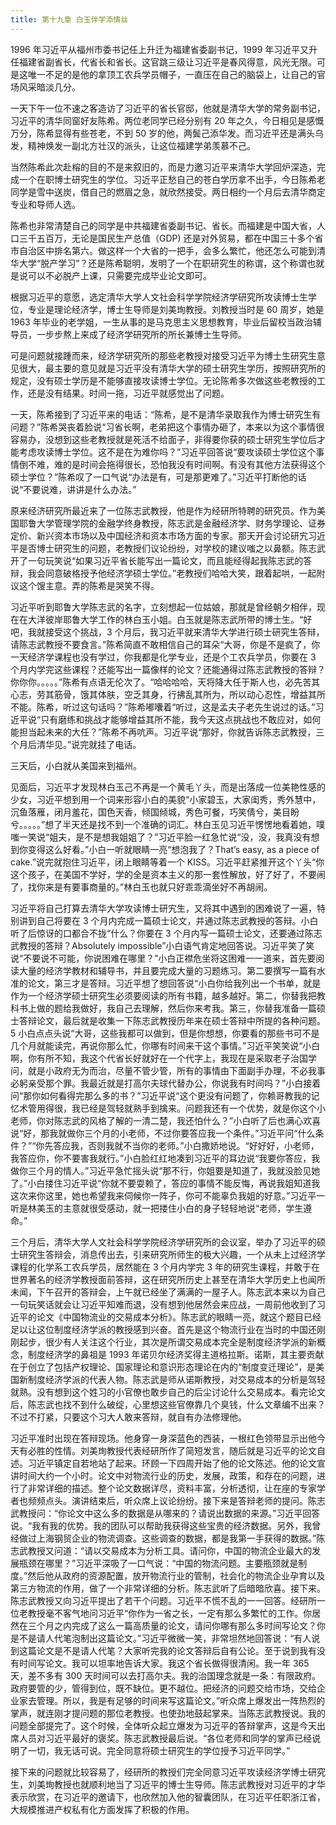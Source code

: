 ```yaml
---
title: 第十九章 白玉伴学添情丝
---
```


1996 年习近平从福州市委书记任上升迁为福建省委副书记，1999 年习近平又升任福建省副省长，代省长和省长。这官跳三级让习近平是春风得意，风光无限。可是这唯一不足的是他的拿顶工农兵学员帽子，一直压在自己的脑袋上，让自己的官场风采暗淡几分。

一天下午一位不速之客造访了习近平的省长官邸，他就是清华大学的常务副书记，习近平的清华同窗好友陈希。两位老同学已经分别有 20 年之久，今日相见是感慨万分，陈希显得有些苍老，不到 50 岁的他，两鬓己添华发。而习近平还是满头乌发，精神焕发一副北方壮汉的派头，让这位福建学弟羡慕不己。

当然陈希此次赴榕的目的不是来叙旧的，而是力邀习近平来清华大学回炉深造，完成一个在职博士研究生的学位。习近平正愁自己的苍白学历拿不出手，今日陈希老同学是雪中送炭，借自己的燃眉之急，就欣然接受。两日相约一个月后去清华商定专业和导师人选。

陈希也非常清楚自己的同学是中共福建省委副书记、省长。而福建是中国大省，人口三千五百万，无论是国民生产总值（GDP) 还是对外贸易，都在中国三十多个省市自治区中排名第六。做这样一个大省的一把手，会多么繁忙，他还怎么可能到清华大学“脱产学习”？还是陈希聪明，发明了一个在职研究生的称谓，这个称谓也就是说可以不必脱产上课，只需要完成毕业论文即可。

根据习近平的意愿，选定清华大学人文社会科学学院经济学研究所攻读博士生学位，专业是理论经济学，博士生导师是刘美珣教授。刘教授当时是 60 周岁，她是 1963 年毕业的老学姐，一生从事的是马克思主义思想教育，毕业后留校当政治辅导员，一步步熬上来成了经济学研究所的所长兼博士生导师。

可是问题就接踵而来，经济学研究所的那些老教授对接受习近平为博士生研究生意见很大，最主要的意见就是习近平没有清华大学的硕士研究生学历，按照研究所的规定，没有硕士学历是不能够直接攻读博士学位。无论陈希多次做这些老教授的工作，还是没有结果。时间一拖，习近平就感觉出了问题。

一天，陈希接到了习近平来的电话：“陈希，是不是清华录取我作为博士研究生有问题？”陈希哭丧着脸说“习省长啊，老弟把这个事情办砸了，本来以为这个事情很容易办，没想到这些老教授就是死活不给面子，非得要你获的硕士研究生学位后才能考虑攻读博士学位。这不是在为难你吗？”习近平回答说“要攻读硕士学位这个事情倒不难，难的是时间会拖得很长，恐怕我没有时间啊。有没有其他方法获得这个硕士学位？”陈希叹了一口气说“办法是有，可是那更难了。”习近平打断他的话说“不要说难，讲讲是什么办法。”

原来经济研究所最近来了一位陈志武教授，他是作为经研所特聘的研究员。作为美国耶鲁大学管理学院的金融学终身教授，陈志武是金融经济学、财务学理论、证券定价、新兴资本市场以及中国经济和资本市场方面的专家。那天开会讨论研宄习近平是否博士研究生的问题，老教授们议论纷纷，对学校的建议嗤之以鼻额。陈志武开了一句玩笑说“如果习近平省长能写出一篇论文，而且能经得起我陈志武的答辩，我会同意破格授予他经济学硕士学位。”老教授们哈哈大笑，跟着起哄，一起附议这个馊主意。弄的陈希是哭笑不得。

习近平听到耶鲁大学陈志武的名字，立刻想起一位姑娘，那就是曾经朝夕相伴，现在在大洋彼岸耶鲁大学工作的林白玉小姐。白玉就是陈志武所带的博士生。“好吧，我就接受这个挑战，3 个月后，我习近平就来清华大学进行硕士研究生答辩，请陈志武教授不要食言。”陈希简直不敢相信自己的耳朵“大哥，你是不是疯了，你一天经济学课程也没有学过，你我都是化学专业，还是个工农兵学员，你要在 3 个月内学完这些课程？还能写出一篇像样的论文？还能通得过陈志武教授的答辩？你你你。。。。。”陈希有点语无伦次了。“哈哈哈哈，天将降大任于斯人也，必先苦其心志，劳其筋骨，饿其体肤，空乏其身，行拂乱其所为，所以动心忍性，增益其所不能。陈希，听过这句话吗？”陈希嘟囔着“听过，这是孟夫子老先生说过的话。”习近平说“只有磨练和挑战才能够增益其所不能，我今天这点挑战也不敢应对，如何能担当起未来的大任？”陈希不再吭声。习近平说“那好，你就告诉陈志武教授，三个月后清华见。”说完就挂了电话。

三天后，小白就从美国来到福州。

见面后，习近平才发现林白玉己不再是一个黄毛丫头，而是出落成一位美艳性感的少女，习近平想到用一个词来形容小白的美貌“小家碧玉，大家闺秀，秀外慧中，沉鱼落雁，闭月羞花，国色天香，倾国倾城，秀色可餐，巧笑倩兮，美目盼兮。。。。。”想了半天还是找不到一个准确的词汇。林白玉见习近平愣愣地看着她，噗嗤一笑说“姐夫，是不是想我姐姐了？”习近平脸一红急忙说“没，没，我真没有想到你变得这么好看。”小白一听就眼睛一亮“想泡我了？That’s easy, as a piece of cake.”说完就抱住习近平，闭上眼睛等着一个 KISS。习近平赶紧推开这个丫头“你这个孩子，在美国不学好，学的全是资本主义的那一套性解放，好了好了，不要闹了，找你来是有要事商量的。”林白玉也就只好乖乖滴坐好不再胡闹。

习近平将自己打算去清华大学攻读博士研宄生，又将其中遇到的困难说了一遍，特别讲到自己将要在 3 个月内完成一篇硕士论文，并通过陈志武教授的答辩。小白听了后惊讶的口都合不拢“什么？你要在 3 个月内写一篇硕士论文，还要通过陈志武教授的答辩？Absolutely impossible”小白语气肯定地回答说。习近平笑了笑说“不要说不可能，你说困难在哪里？”小白正襟危坐将这困难一一道来，首先要阅读大量的经济学教材和辅导书，并且要完成大量的习题练习。第二要撰写一篇有水准的论文，第三才是答辩。习近平想了想回答说“小白你给我列出一个书单，就是作为一个经济学硕士研究生必须要阅读的所有书籍，越多越好。第二，你替我把教科书上做的题给我做好，我自己去理解，然后你来考我。第三，你替我准备一篇硕士答辩论文，最后就是收集一下陈志武教授历年来在硕士答辩中所提的各种问题。5 小白点点头说“大哥，这些我都可以做到，但是你想想，你要看的那些书可不是几个月就能读完，再说你那么忙，你哪有时间来干这个事情。”习近平笑笑说“小白啊，你有所不知，我这个代省长好就好在一个代字上，我现在是采取老子治国学问，就是小政府无为而治，尽量不管少管，所有的事情由下面副手办理，不必我事必躬亲受那个罪。我最近就是打高尔夫球代替办公，你说我有时间吗？”小白接着问“那你如何看得完那么多的书？”习近平说“这个更没有问题了，你赖哥教我的记忆术管用得很，我已经是驾轻就熟手到擒来。问题我还有一个优势，就是你这个小老师，你对陈志武的风格了解的一清二楚，我还怕什么？”小白听了后也满心欢喜说“好，那我就做你三个月的小老师，不过你要答应我一个条件。”习近平问“什么条件？”“你先答应我，否则我就不当你的老师。”小白撒娇地说。“好好好，小老师，我答应你，你不要害我就行。”小白脸红红地凑到习近平的耳边说“我要你答应，我做你三个月的情人。”习近平急忙摇头说“那不行，你姐要是知道了，我就没脸见她了。”小白搂住习近平说“你就不要耍赖了，答应的事情不能反悔，再说我姐知道我这次来你这里，她也希望我来伺候你一阵子，你可不能辜负我姐的好意。”习近平一听是林美玉的主意就很受感动，就一把搂住小白的身子轻轻地说“老师，学生遵命。”

三个月后，清华大学人文社会科学学院经济学研究所的会议室，举办了习近平的硕士研究生答辩会，消息传出去，引来研究所师生的极大兴趣，一个从未上过经济学课程的化学系工农兵学员，居然能在 3 个月内学完 3 年的研究生课程，并敢于在世界著名的经济学教授面前答辩，这在研究所历史上甚至在清华大学历史上也闻所未闻，下午召开的答辩会，上午就已经坐了满满的一屋子人。陈志武本来以为自己一句玩笑话就会让习近平知难而退，没有想到他居然会来应战，一周前他收到了习近平的论文《中国物流业的交易成本分析》。陈志武的眼睛一亮，就这个题目已经足以让这位制度经济学派的教授感到兴奋。首先是这个物流行业在当时的中国还刚刚起步，很少有人关注这个行业，其次是所谓交易成本完全是制度经济学派的新概念，制度经济学的鼻祖是 1993 年诺贝尔经济奖得主道格拉斯。诺斯，其主要贡献在于创立了包括产权理论、国家理论和意识形态理论在内的“制度变迁理论”，是美国新制度经济学派的代表人物。陈志武是师从诺斯教授，对交易成本的分析是驾轻就熟。没有想到这个姓习的小官僚也敢步自己的后尘讨论什么交易成本。看完论文后，陈志武也找不到什么破绽，心里想这些官僚靠几个臭钱，什么文章编不出来？不过不打紧，只要这个习大人敢来答辩，就自有办法修理他。

习近平准时出现在答辩现场。他身穿一身深蓝色的西装，一根红色领带显示出他今天有必胜的性情。刘美珣教授代表经研所作了简短发言，随后就是习近平的论文自述。习近平镇定自若地站了起来。环顾一下四周开始了他的论文陈述。他的论文宣讲时间大约一个小时。论文中对物流行业的历史，发展，政策，和存在的问题，进行了非常详细的描述。整个论文数据详尽，资料丰富，分析透彻，让在座的专家学者也频频点头。演讲结束后，听众席上议论纷纷。接下来是答辩老师的提问。陈志武教授问：“你论文中这么多的数据是从哪来的？请说出数据的来源。”习近平回答说。“我有我的优势。我的团队可以帮助我获得这些宝贵的经济数据。另外，我曾经做过上海钢贸企业的物流调查。这些调查的数据，都是我第一手获得的数据。”陈志武教授又问道：“请以交易成本为分析工具。请问你，中国的物流企业最大的发展瓶颈在哪里？”习近平深吸了一口气说：“中国的物流问题。主要瓶颈就是制度。”然后他从政府的资源配置，放开物流行业的管制，社会化的物流企业孕育以及第三方物流的作用，做了一个非常详细的分析。陈志武听了后暗暗欣喜。接下来。陈志武教授又向习近平提出了若干个问题。习近平不慌不乱的一一回答。经研所一位老教授毫不客气地问习近平“你作为一省之长，一定有那么多繁忙的工作。你居然在三个月之内完成了这么一篇高质量的论文，请问你哪有那么多时间写论文？你是不是请人代笔泡制出这篇论文。”习近平微微一笑，非常坦然地回答说：“有人说到这篇论文是不是请人代笔？大家听完我的论文答辩后自有公论。至于说到我有没有时间写论文。我可以坦率地告诉大家。我这个省长做得很清闲。我一年 365 天，差不多有 300 天时间可以去打高尔夫。我的治国理念就是一条：有限政府。政府要管的少，管得到位，既不缺位。更不越位。把经济的问题交给市场，交给企业家去管理。所以，我是有足够的时间来写这篇论文。”听众席上爆发出一阵热烈的掌声，就连刚才提问题的那位老教授。也使劲地鼓起掌来。当陈志武教授说。我的问题全部提完了。这个时候，全体听众起立爆发为习近平的答辩掌声，这是今天出席人员对习近平最好的褒奖。陈志武教授最后说。“各位老师和同学的掌声已经说明了一切，我无话可说。完全同意将硕士研究生的学位授予习近平同学。”

接下来的问题就比较容易了，经研所的教授们完全同意习近平攻读经济学博士研究生，刘美珣教授也就顺利地当了习近平的博士生导师。陈志武教授对习近平的才华表示欣赏，在习近平的邀请下，也欣然加入他的智囊团队，在习近平任职浙江省，大规模推进产权私有化方面发挥了积极的作用。
